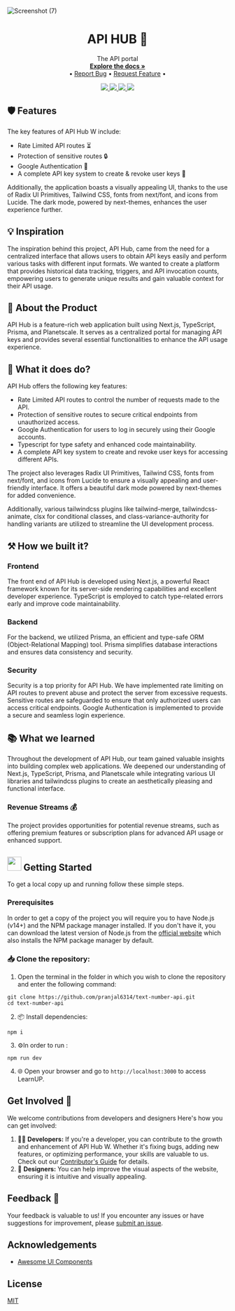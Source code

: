 
![Screenshot (7)](https://github.com/pranjal6314/text-number-api/assets/77271332/c68799cd-26f7-428e-a4c1-10feffd24276)


<p align="center">
  <h1 align="center">API HUB 🔗 </h1>

  <p align="center">
    The API portal
    <br />
    <a href="https://github.com/pranjal6314/text-number-api/"><strong>Explore the docs »</strong></a>
    <br />
    •
    <a href="https://github.com/pranjal6314/text-number-api/issues">Report Bug</a>
    •
    <a href="https://github.com/pranjal6314/text-number-api/issues">Request Feature</a>
    •
  </p>
</p>


<!-- BADGES -->
<p align="center">
  <a href="https://github.com/pranjal6314/text-number-api/graphs/contributors">
    <img src="https://img.shields.io/github/contributors/pranjal6314/text-number-api.svg?style=for-the-badge">
  </a>
  <a href="https://github.com/pranjal6314/text-number-api/network/members">
    <img src="https://img.shields.io/github/forks/pranjal6314/text-number-api?style=for-the-badge">
  </a>  
  <a href="https://github.com/pranjal6314/text-number-api/stargazers">
    <img src="https://img.shields.io/github/stars/pranjal6314/text-number-api?style=for-the-badge">
  </a>
  <a href="https://github.com/pranjal6314/text-number-api/issues">
    <img src="https://img.shields.io/github/issues/pranjal6314/text-number-api?style=for-the-badge">
  </a>
</p>

## 🛡️ Features

The key features of API Hub W include:
- Rate Limited API routes ⏳
- Protection of sensitive routes 🔒
- Google Authentication 🔑
- A complete API key system to create & revoke user keys 🔑

Additionally, the application boasts a visually appealing UI, thanks to the use of Radix UI Primitives,
Tailwind CSS, fonts from next/font, and icons from Lucide. The dark mode, 
powered by next-themes, enhances the user experience further.


## 💡 Inspiration

The inspiration behind this project, API Hub, came from the need for a centralized interface that allows users to obtain API keys easily and perform various tasks with different input formats. We wanted to create a platform that provides historical data tracking, triggers, and API invocation counts, empowering users to generate unique results and gain valuable context for their API usage.

## 📌 About the Product

API Hub  is a feature-rich web application built using Next.js, TypeScript, Prisma, and Planetscale. It serves as a centralized portal for managing API keys and provides several essential functionalities to enhance the API usage experience.

## 🤔 What it does do?

API Hub  offers the following key features:

- Rate Limited API routes to control the number of requests made to the API.
- Protection of sensitive routes to secure critical endpoints from unauthorized access.
- Google Authentication for users to log in securely using their Google accounts.
- Typescript for type safety and enhanced code maintainability.
- A complete API key system to create and revoke user keys for accessing different APIs.

The project also leverages Radix UI Primitives, Tailwind CSS, fonts from next/font, and icons from Lucide to ensure a visually appealing and user-friendly interface. It offers a beautiful dark mode powered by next-themes for added convenience.

Additionally, various tailwindcss plugins like tailwind-merge, tailwindcss-animate, clsx for conditional classes, and class-variance-authority for handling variants are utilized to streamline the UI development process.

## ⚒️ How we built it?

### Frontend

The front end of API Hub  is developed using Next.js, a powerful React framework known for its server-side rendering capabilities and excellent developer experience. TypeScript is employed to catch type-related errors early and improve code maintainability.

### Backend

For the backend, we utilized Prisma, an efficient and type-safe ORM (Object-Relational Mapping) tool. Prisma simplifies database interactions and ensures data consistency and security.

### Security

Security is a top priority for API Hub. We have implemented rate limiting on API routes to prevent abuse and protect the server from excessive requests. Sensitive routes are safeguarded to ensure that only authorized users can access critical endpoints. Google Authentication is implemented to provide a secure and seamless login experience.

## 📚 What we learned

Throughout the development of API Hub, our team gained valuable insights into building complex web applications. We deepened our understanding of Next.js, TypeScript, Prisma, and Planetscale while integrating various UI libraries and tailwindcss plugins to create an aesthetically pleasing and functional interface.


### Revenue Streams 💰

The project provides opportunities for potential revenue streams, such as offering premium features or subscription plans for advanced API usage or enhanced support.


<!-- GETTING STARTED -->
## <img src="https://cdn.iconscout.com/icon/free/png-512/laptop-user-1-1179329.png" width="32" height="32"> Getting Started

To get a local copy up and running follow these simple steps.
### Prerequisites
In order to get a copy of the project you will require you to have Node.js (v14+) and the NPM package manager installed. If you don't have it, you can download the latest version of Node.js from the [official website](https://nodejs.org/en/download/) which also installs the NPM package manager by default.
### 📥 Clone the repository:
1. Open the terminal in the folder in which you wish to clone the repository and enter the following command:
``` 
git clone https://github.com/pranjal6314/text-number-api.git
cd text-number-api
```
2. 📦 Install dependencies:
```
npm i
```
3. ⚙️In order to run :
```
npm run dev
```
4. 🌐 Open your browser and go to `http://localhost:3000` to access LearnUP.
## Get Involved 👥
We welcome contributions from developers and designers Here's how you can get involved:
1. 👩‍💻 **Developers:** If you're a developer, you can contribute to the growth and enhancement of API Hub W. Whether it's fixing bugs, adding new features, or optimizing performance, your skills are valuable to us. Check out our [Contributor's Guide](CONTRIBUTING.md) for details.
2. 🎨 **Designers:** You can help improve the visual aspects of the website, ensuring it is intuitive and visually appealing.





## Feedback 💬
Your feedback is valuable to us! If you encounter any issues or have suggestions for improvement, please [submit an issue](https://github.com/pranjal6314/text-number-api/issues).
## Acknowledgements

- [Awesome UI Components](https://ui.shadcn.com/)
## License

[MIT](https://choosealicense.com/licenses/mit/)
